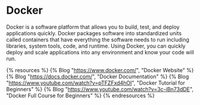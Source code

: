 # Docker

Docker is a software platform that allows you to build, test, and deploy applications quickly. Docker packages software into standardized units called containers that have everything the software needs to run including libraries, system tools, code, and runtime. Using Docker, you can quickly deploy and scale applications into any environment and know your code will run.

{% resources %}
  {% Blog "https://www.docker.com/", "Docker Website" %}
  {% Blog "https://docs.docker.com/", "Docker Documentation" %}
  {% Blog "https://www.youtube.com/watch?v=pTFZFxd4hOI", "Docker Tutorial for Beginners" %}
  {% Blog "https://www.youtube.com/watch?v=3c-iBn73dDE", "Docker Full Course for Beginners" %}
{% endresources %}
